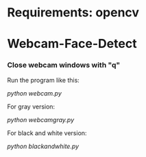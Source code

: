 
# Requirements: opencv
Webcam-Face-Detect
==================

### Close webcam windows with "q"

Run the program like this:

*python webcam.py*

For gray version: 

*python webcamgray.py*

For black and white version: 

*python blackandwhite.py*



